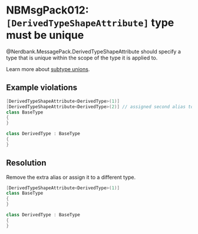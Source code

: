 # NBMsgPack012: `[DerivedTypeShapeAttribute]` type must be unique

@Nerdbank.MessagePack.DerivedTypeShapeAttribute should specify a type that is unique within the scope of the type it is applied to.

Learn more about [subtype unions](../docs/unions.md).

## Example violations

```cs
[DerivedTypeShapeAttribute<DerivedType>(1)]
[DerivedTypeShapeAttribute<DerivedType>(2)] // assigned second alias to a subtype
class BaseType
{
}

class DerivedType : BaseType
{
}
```

## Resolution

Remove the extra alias or assign it to a different type.

```cs
[DerivedTypeShapeAttribute<DerivedType>(1)]
class BaseType
{
}

class DerivedType : BaseType
{
}
```
